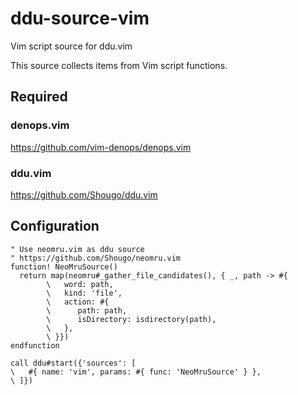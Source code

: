 # ddu-source-vim

Vim script source for ddu.vim

This source collects items from Vim script functions.

## Required

### denops.vim

https://github.com/vim-denops/denops.vim

### ddu.vim

https://github.com/Shougo/ddu.vim

## Configuration

```vim
" Use neomru.vim as ddu source
" https://github.com/Shougo/neomru.vim
function! NeoMruSource()
  return map(neomru#_gather_file_candidates(), { _, path -> #{
        \   word: path,
        \   kind: 'file',
        \   action: #{
        \      path: path,
        \      isDirectory: isdirectory(path),
        \   },
        \ }})
endfunction

call ddu#start({'sources': [
\   #{ name: 'vim', params: #{ func: 'NeoMruSource' } },
\ ]})
```
